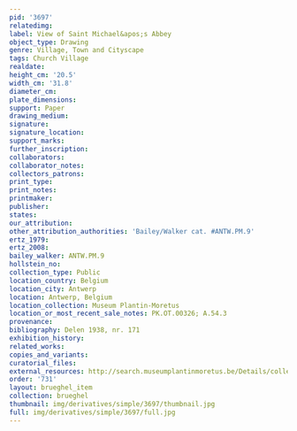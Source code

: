 ```yaml
---
pid: '3697'
relatedimg: 
label: View of Saint Michael&apos;s Abbey
object_type: Drawing
genre: Village, Town and Cityscape
tags: Church Village
realdate: 
height_cm: '20.5'
width_cm: '31.8'
diameter_cm: 
plate_dimensions: 
support: Paper
drawing_medium: 
signature: 
signature_location: 
support_marks: 
further_inscription: 
collaborators: 
collaborator_notes: 
collectors_patrons: 
print_type: 
print_notes: 
printmaker: 
publisher: 
states: 
our_attribution: 
other_attribution_authorities: 'Bailey/Walker cat. #ANTW.PM.9'
ertz_1979: 
ertz_2008: 
bailey_walker: ANTW.PM.9
hollstein_no: 
collection_type: Public
location_country: Belgium
location_city: Antwerp
location: Antwerp, Belgium
location_collection: Museum Plantin-Moretus
location_or_most_recent_sale_notes: PK.OT.00326; A.54.3
provenance: 
bibliography: Delen 1938, nr. 171
exhibition_history: 
related_works: 
copies_and_variants: 
curatorial_files: 
external_resources: http://search.museumplantinmoretus.be/Details/collect/322089
order: '731'
layout: brueghel_item
collection: brueghel
thumbnail: img/derivatives/simple/3697/thumbnail.jpg
full: img/derivatives/simple/3697/full.jpg
---
```

